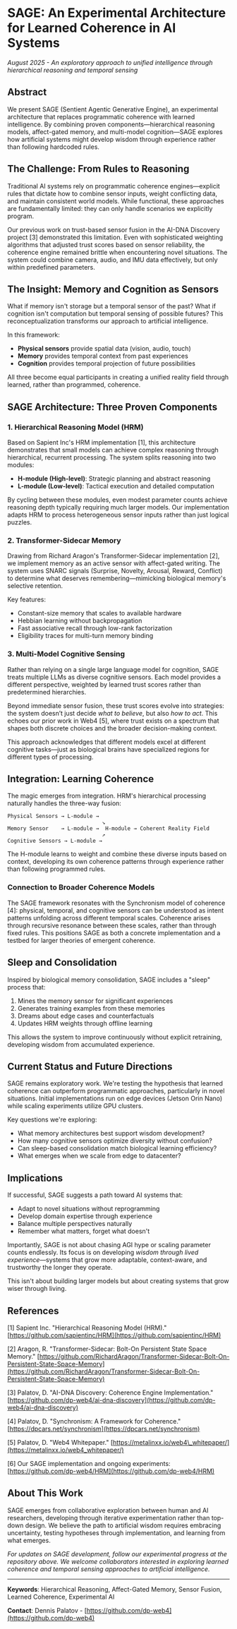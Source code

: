 # SAGE: An Experimental Architecture for Learned Coherence in AI Systems

*August 2025 - An exploratory approach to unified intelligence through hierarchical reasoning and temporal sensing*

## Abstract

We present SAGE (Sentient Agentic Generative Engine), an experimental architecture that replaces programmatic coherence with learned intelligence. By combining proven components—hierarchical reasoning models, affect-gated memory, and multi-model cognition—SAGE explores how artificial systems might develop wisdom through experience rather than following hardcoded rules.

## The Challenge: From Rules to Reasoning

Traditional AI systems rely on programmatic coherence engines—explicit rules that dictate how to combine sensor inputs, weight conflicting data, and maintain consistent world models. While functional, these approaches are fundamentally limited: they can only handle scenarios we explicitly program.

Our previous work on trust-based sensor fusion in the AI-DNA Discovery project [3] demonstrated this limitation. Even with sophisticated weighting algorithms that adjusted trust scores based on sensor reliability, the coherence engine remained brittle when encountering novel situations. The system could combine camera, audio, and IMU data effectively, but only within predefined parameters.

## The Insight: Memory and Cognition as Sensors

What if memory isn't storage but a temporal sensor of the past? What if cognition isn't computation but temporal sensing of possible futures? This reconceptualization transforms our approach to artificial intelligence.

In this framework:

- **Physical sensors** provide spatial data (vision, audio, touch)
- **Memory** provides temporal context from past experiences
- **Cognition** provides temporal projection of future possibilities

All three become equal participants in creating a unified reality field through learned, rather than programmed, coherence.

## SAGE Architecture: Three Proven Components

### 1. Hierarchical Reasoning Model (HRM)

Based on Sapient Inc's HRM implementation [1], this architecture demonstrates that small models can achieve complex reasoning through hierarchical, recurrent processing. The system splits reasoning into two modules:

- **H-module (High-level)**: Strategic planning and abstract reasoning
- **L-module (Low-level)**: Tactical execution and detailed computation

By cycling between these modules, even modest parameter counts achieve reasoning depth typically requiring much larger models. Our implementation adapts HRM to process heterogeneous sensor inputs rather than just logical puzzles.

### 2. Transformer-Sidecar Memory

Drawing from Richard Aragon's Transformer-Sidecar implementation [2], we implement memory as an active sensor with affect-gated writing. The system uses SNARC signals (Surprise, Novelty, Arousal, Reward, Conflict) to determine what deserves remembering—mimicking biological memory's selective retention.

Key features:

- Constant-size memory that scales to available hardware
- Hebbian learning without backpropagation
- Fast associative recall through low-rank factorization
- Eligibility traces for multi-turn memory binding

### 3. Multi-Model Cognitive Sensing

Rather than relying on a single large language model for cognition, SAGE treats multiple LLMs as diverse cognitive sensors. Each model provides a different perspective, weighted by learned trust scores rather than predetermined hierarchies.

Beyond immediate sensor fusion, these trust scores evolve into strategies: the system doesn’t just decide *what to believe*, but also *how to act*. This echoes our prior work in Web4 [5], where trust exists on a spectrum that shapes both discrete choices and the broader decision-making context.

This approach acknowledges that different models excel at different cognitive tasks—just as biological brains have specialized regions for different types of processing.

## Integration: Learning Coherence

The magic emerges from integration. HRM's hierarchical processing naturally handles the three-way fusion:

```
Physical Sensors → L-module →
                              ↘
Memory Sensor    → L-module →  H-module → Coherent Reality Field
                              ↗
Cognitive Sensors → L-module →
```

The H-module learns to weight and combine these diverse inputs based on context, developing its own coherence patterns through experience rather than following programmed rules.

### Connection to Broader Coherence Models

The SAGE framework resonates with the Synchronism model of coherence [4]: physical, temporal, and cognitive sensors can be understood as intent patterns unfolding across different temporal scales. Coherence arises through recursive resonance between these scales, rather than through fixed rules. This positions SAGE as both a concrete implementation and a testbed for larger theories of emergent coherence.

## Sleep and Consolidation

Inspired by biological memory consolidation, SAGE includes a "sleep" process that:

1. Mines the memory sensor for significant experiences
2. Generates training examples from these memories
3. Dreams about edge cases and counterfactuals
4. Updates HRM weights through offline learning

This allows the system to improve continuously without explicit retraining, developing wisdom from accumulated experience.

## Current Status and Future Directions

SAGE remains exploratory work. We're testing the hypothesis that learned coherence can outperform programmatic approaches, particularly in novel situations. Initial implementations run on edge devices (Jetson Orin Nano) while scaling experiments utilize GPU clusters.

Key questions we're exploring:

- What memory architectures best support wisdom development?
- How many cognitive sensors optimize diversity without confusion?
- Can sleep-based consolidation match biological learning efficiency?
- What emerges when we scale from edge to datacenter?

## Implications

If successful, SAGE suggests a path toward AI systems that:

- Adapt to novel situations without reprogramming
- Develop domain expertise through experience
- Balance multiple perspectives naturally
- Remember what matters, forget what doesn't

Importantly, SAGE is not about chasing AGI hype or scaling parameter counts endlessly. Its focus is on developing *wisdom through lived experience*—systems that grow more adaptable, context-aware, and trustworthy the longer they operate.

This isn't about building larger models but about creating systems that grow wiser through living.

## References

[1] Sapient Inc. "Hierarchical Reasoning Model (HRM)." [https://github.com/sapientinc/HRM](https://github.com/sapientinc/HRM)

[2] Aragon, R. "Transformer-Sidecar: Bolt-On Persistent State Space Memory." [https://github.com/RichardAragon/Transformer-Sidecar-Bolt-On-Persistent-State-Space-Memory](https://github.com/RichardAragon/Transformer-Sidecar-Bolt-On-Persistent-State-Space-Memory)

[3] Palatov, D. "AI-DNA Discovery: Coherence Engine Implementation." [https://github.com/dp-web4/ai-dna-discovery](https://github.com/dp-web4/ai-dna-discovery)

[4] Palatov, D. "Synchronism: A Framework for Coherence." [https://dpcars.net/synchronism](https://dpcars.net/synchronism)

[5] Palatov, D. "Web4 Whitepaper." [https://metalinxx.io/web4\_whitepaper/](https://metalinxx.io/web4_whitepaper/)

[6] Our SAGE implementation and ongoing experiments: [https://github.com/dp-web4/HRM](https://github.com/dp-web4/HRM)

## About This Work

SAGE emerges from collaborative exploration between human and AI researchers, developing through iterative experimentation rather than top-down design. We believe the path to artificial wisdom requires embracing uncertainty, testing hypotheses through implementation, and learning from what emerges.

*For updates on SAGE development, follow our experimental progress at the repository above. We welcome collaborators interested in exploring learned coherence and temporal sensing approaches to artificial intelligence.*

---

**Keywords**: Hierarchical Reasoning, Affect-Gated Memory, Sensor Fusion, Learned Coherence, Experimental AI

**Contact**: Dennis Palatov - [https://github.com/dp-web4](https://github.com/dp-web4)

